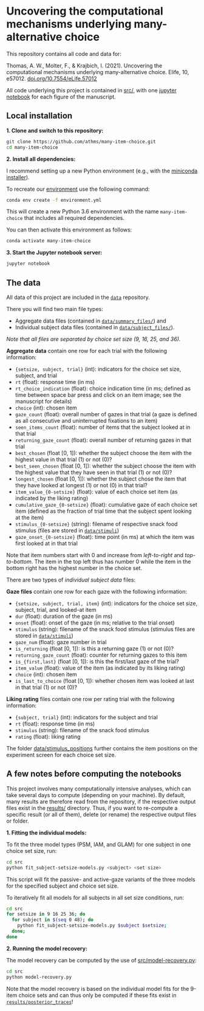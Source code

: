 # Uncovering the computational mechanisms underlying many-alternative choice

This repository contains all code and data for:

Thomas, A. W., Molter, F., & Krajbich, I. (2021). Uncovering the computational mechanisms underlying many-alternative choice. Elife, 10, e57012. [doi.org/10.7554/eLife.57012](https://doi.org/10.7554/eLife.57012)

All code underlying this project is contained in [src/](src/), with one [jupyter notebook](https://jupyter.org) for each figure of the manuscript. 


## Local installation

**1. Clone and switch to this repository:**

```bash
git clone https://github.com/athms/many-item-choice.git
cd many-item-choice
```

**2. Install all dependencies:**

I recommend setting up a new Python environment (e.g., with the [miniconda installer](https://docs.conda.io/en/latest/miniconda.html)). 

To recreate our [environment](https://docs.conda.io/projects/conda/en/latest/user-guide/tasks/manage-environments.html) use the following command:

```bash
conda env create -f environment.yml
```

This will create a new Python 3.6 environment with the name `many-item-choice` that includes all required dependencies.

You can then activate this environment as follows:

```bash
conda activate many-item-choice
```

**3. Start the Jupyter notebook server:**

```bash
jupyter notebook
```

## The data

All data of this project are included in the [`data`](data/) repository.

There you will find two main file types:
- Aggregate data files (contained in [`data/summary_files/`](data/summary_files/)) and
- Individual subject data files (contained in [`data/subject_files/`](data/subject_files/)).  

*Note that all files are separated by choice set size (9, 16, 25, and 36).*

**Aggregate data** contain one row for each trial with the following information: 

- `{setsize, subject, trial}` (int): indicators for the choice set size, subject, and trial
- `rt` (float): response time (in ms)
- `rt_choice_indication` (float): choice indication time (in ms; defined as time between space bar press and click on an item image; see the manuscript for details)
- `choice` (int): chosen item
- `gaze_count` (float): overall number of gazes in that trial (a gaze is defined as all consecutive and uninterrupted fixations to an item)
- `seen_items_count` (float): number of items that the subject looked at in that trial
- `returning_gaze_count` (float): overall number of returning gazes in that trial
- `best_chosen` (float [0, 1]): whether the subject choose the item with the highest value in that trial (1) or not (0)?
- `best_seen_chosen` (float [0, 1]): whether the subject choose the item with the highest value that they have seen in that trial (1) or not (0)?
- `longest_chosen` (float [0, 1]): whether the subject chose the item that they have looked at longest (1) or not (0) in that trial?
- `item_value_{0-setsize}` (float): value of each choice set item (as indicated by the liking rating)
- `cumulative_gaze_{0-setsize}` (float): cumulative gaze of each choice set item (defined as the fraction of trial time that the subject spent looking at the item)
- `stimulus_{0-setsize}` (string): filename of respective snack food stimulus (files are stored in [`data/stimuli`](data/stimuli))
- `gaze_onset_{0-setsize}` (float): time point (in ms) at which the item was first looked at in that trial

Note that item numbers start with 0 and increase from *left-to-right* and *top-to-bottom*. The item in the top left thus has number 0 while the item in the bottom right has the highest number in the choice set.

There are two types of *individual subject data* files:

**Gaze files** contain one row for each gaze with the following information: 

- `{setsize, subject, trial, item}` (int): indicators for the choice set size, subject, trial, and looked-at item
- `dur` (float): duration of the gaze (in ms)
- `onset` (float): onset of the gaze (in ms; relative to the trial onset)
- `stimulus` (string): filename of the snack food stimulus (stimulus files are stored in [`data/stimuli`](data/stimuli))
- `gaze_num` (float): gaze number in trial
- `is_returning` (float [0, 1]): is this a returning gaze (1) or not (0)?
- `returning_gaze_count` (float): counter for returning gazes to this item
- `is_{first,last}` (float [0, 1]): is this the first/last gaze of the trial?
- `item_value` (float): value of the item (as indicated by its liking rating)
- `choice` (int): chosen item
- `is_last_to_choice` (float [0, 1]): whether chosen item was looked at last in that trial (1) or not (0)?

**Liking rating** files contain one row per rating trial with the following information: 

- `{subject, trial}` (int): indicators for the subject and trial
- `rt` (float): response time (in ms)
- `stimulus` (string): filename of the snack food stimulus
- `rating` (float): liking rating

The folder [data/stimulus_positions](data/stimulus_positions) further contains the item positions on the experiment screen for each choice set size.

## A few notes before computing the notebooks

This project involves many computationally intensive analyses, which can take several days to compute (depending on your machine). By default, many results are therefore read from the repository, if the respective output files exist in the [results/](results/) directory. Thus, if you want to re-compute a specific result (or all of them), delete (or rename) the respective output files or folder. 

**1. Fitting the individual models:**

To fit the three model types (PSM, IAM, and GLAM) for one subject in one choice set size, run:

```bash
cd src
python fit_subject-setsize-models.py <subject> <set size>
```
This script will fit the passive- and active-gaze variants of the three models for the specified subject and choice set size.

To iteratively fit all models for all subjects in all set size conditions, run:

```bash
cd src
for setsize in 9 16 25 36; do
  for subject in $(seq 0 48); do
    python fit_subject-setsize-models.py $subject $setsize;
  done;
done
```

**2. Running the model recovery:**

The model recovery can be computed by the use of [src/model-recovery.py](src/model-recovery.py):

```bash
cd src
python model-recovery.py
```

Note that the model recovery is based on the individual model fits for the 9-item choice sets and can thus only be computed if these fits exist in [`results/posterior_traces`](results/posterior_traces/)!

